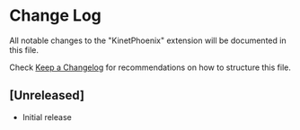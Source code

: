 # Change Log

All notable changes to the "KinetPhoenix" extension will be documented in this file.

Check [Keep a Changelog](http://keepachangelog.com/) for recommendations on how to structure this file.

## [Unreleased]

- Initial release
